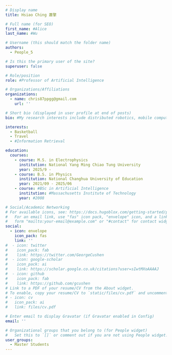 ```yaml
---
# Display name
title: Hsiao Ching 蕭擎

# Full name (for SEO)
first_name: #Alice
last_name: #Wu

# Username (this should match the folder name)
authors:
  - People_5

# Is this the primary user of the site?
superuser: false

# Role/position
role: #Professor of Artificial Intelligence

# Organizations/Affiliations
organizations:
  - name: chris87ppgg@gmail.com
    url: ''

# Short bio (displayed in user profile at end of posts)
bio: #My research interests include distributed robotics, mobile computing and programmable matter.

interests:
  - Basketball
  - Travel
  - #Information Retrieval

education:
  courses:
    - course: M.S. in Electrophysics
      institution: National Yang Ming Chiao Tung University
      year: 2025/9 - 
    - course: B.S. in Physics
      institution: National Changhua University of Education
      year: 2021/09 - 2025/06
    - course: #BSc in Artificial Intelligence
      institution: #Massachusetts Institute of Technology
      year: #2008

# Social/Academic Networking
# For available icons, see: https://docs.hugoblox.com/getting-started/page-builder/#icons
#   For an email link, use "fas" icon pack, "envelope" icon, and a link in the
#   form "mailto:your-email@example.com" or "#contact" for contact widget.
social:
  - icon: envelope
    icon_pack: fas
    link: ''
#  - icon: twitter
#    icon_pack: fab
#    link: https://twitter.com/GeorgeCushen
#  - icon: google-scholar
#    icon_pack: ai
#    link: https://scholar.google.co.uk/citations?user=sIwtMXoAAAAJ
#  - icon: github
#    icon_pack: fab
#    link: https://github.com/gcushen
# Link to a PDF of your resume/CV from the About widget.
# To enable, copy your resume/CV to `static/files/cv.pdf` and uncomment the lines below.
# - icon: cv
#   icon_pack: ai
#   link: files/cv.pdf

# Enter email to display Gravatar (if Gravatar enabled in Config)
email: ''

# Organizational groups that you belong to (for People widget)
#   Set this to `[]` or comment out if you are not using People widget.
user_groups:
  - Master Students
---
```


